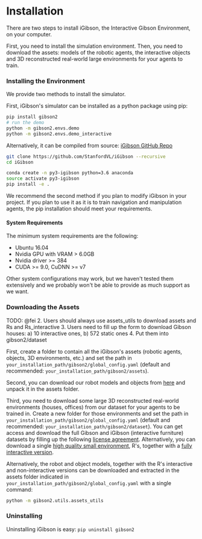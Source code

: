 # Installation
There are two steps to install iGibson, the Interactive Gibson Environment, on your computer.

First, you need to install the simulation environment. Then, you need to download the assets: models of the robotic agents, the interactive objects and 3D reconstructed real-world large environments for your agents to train.

### Installing the Environment

We provide two methods to install the simulator.

First, iGibson's simulator can be installed as a python package using pip:

```bash
pip install gibson2
# run the demo
python -m gibson2.envs.demo
python -m gibson2.envs.demo_interactive
```

Alternatively, it can be compiled from source: [iGibson GitHub Repo](https://github.com/StanfordVL/iGibson)

```bash
git clone https://github.com/StanfordVL/iGibson --recursive
cd iGibson

conda create -n py3-igibson python=3.6 anaconda
source activate py3-igibson
pip install -e .
```
We recommend the second method if you plan to modify iGibson in your project. If you plan to use it as it is to train navigation and manipulation agents, the pip installation should meet your requirements.

#### System Requirements

The minimum system requirements are the following:

- Ubuntu 16.04
- Nvidia GPU with VRAM > 6.0GB
- Nvidia driver >= 384
- CUDA >= 9.0, CuDNN >= v7

Other system configurations may work, but we haven't tested them extensively and we probably won't be able to provide as much support as we want.

### Downloading the Assets
TODO: @fei
2. Users should always use assets_utils to download assets and Rs and Rs_interactive
3. Users need to fill up the form to download Gibson houses: a) 10 interactive ones, b) 572 static ones
4. Put them into gibson2/dataset

First, create a folder to contain all the iGibson's assets (robotic agents, objects, 3D environments, etc.) and set the path in `your_installation_path/gibson2/global_config.yaml` (default and recommended: `your_installation_path/gibson2/assets`).

Second, you can download our robot models and objects from [here](https://storage.googleapis.com/gibson_scenes/assets_igibson.tar.gz) and unpack it in the assets folder.

Third, you need to download some large 3D reconstructed real-world environments (houses, offices) from our dataset for your agents to be trained in. Create a new folder for those environments and set the path in `your_installation_path/gibson2/global_config.yaml` (default and recommended: `your_installation_path/gibson2/dataset`). You can get access and download the full Gibson and iGibson (interactive furniture) datasets by filling up the following [license agreement](https://forms.gle/YTbzXjNtmmsra9KY6). Alternatively, you can download a single [high quality small environment](https://storage.googleapis.com/gibson_scenes/Rs.tar.gz), R's, together with a [fully interactive version](https://storage.googleapis.com/gibson_scenes/Rs_interactive.tar.gz).

Alternatively, the robot and object models, together with the R's interactive and non-interactive versions can be downloaded and extracted in the assets folder indicated in `your_installation_path/gibson2/global_config.yaml` with a single command:

```bash
python -m gibson2.utils.assets_utils
```

### Uninstalling
Uninstalling iGibson is easy: `pip uninstall gibson2`

